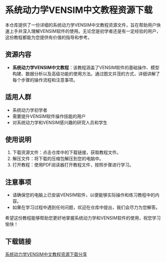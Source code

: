 # 系统动力学VENSIM中文教程资源下载

本仓库提供了一份详细的系统动力学VENSIM中文教程资源文件，旨在帮助用户快速上手并深入理解VENSIM软件的使用。无论您是初学者还是有一定经验的用户，这份教程都能为您提供有价值的指导和参考。

## 资源内容

- **系统动力学VENSIM中文教程**：该教程涵盖了VENSIM软件的基础操作、模型构建、数据分析以及高级功能的使用方法。通过图文并茂的方式，详细讲解了每个步骤的操作流程和注意事项。

## 适用人群

- 系统动力学初学者
- 需要提升VENSIM软件操作技能的用户
- 对系统动力学和VENSIM感兴趣的研究人员和学生

## 使用说明

1. 下载资源文件：点击仓库中的下载链接，获取教程文件。
2. 解压文件：将下载的压缩包解压到您的电脑中。
3. 打开教程：使用PDF阅读器打开教程文件，按照步骤进行学习。

## 注意事项

- 请确保您的电脑上已安装VENSIM软件，以便能够实际操作和练习教程中的内容。
- 如果在学习过程中遇到任何问题，欢迎在仓库中提出，我们会尽力为您解答。

希望这份教程能够帮助您更好地掌握系统动力学和VENSIM软件的使用，祝您学习愉快！

## 下载链接

[系统动力学VENSIM中文教程资源下载分享](https://pan.quark.cn/s/55cb67650889)